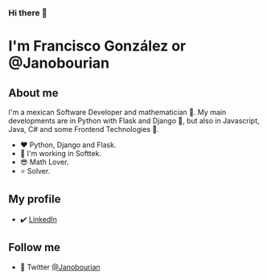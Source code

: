 ### Hi there 👋

# **I'm Francisco González** or @Janobourian

## About me

I'm a mexican Software Developer and mathematician :rocket:. My main developments are in Python with Flask and Django :snake:, but also in Javascript, Java, C# and some Frontend Technologies :dolphin:.

- :hearts: Python, Django and Flask.
- :office: I'm working in Softtek.
- :sunglasses: Math Lover.
- :star: Solver.

## My profile

- :heavy_check_mark: [LinkedIn][lkn]

## Follow me

- :link: Twitter [@Janobourian][twitter]

[lkn]: https://www.linkedin.com/in/francisco-gonz%C3%A1lez-48030593/
[twitter]: https://twitter.com/JanoBourian
